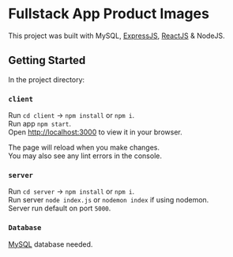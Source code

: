 # Fullstack App Product Images

This project was built with MySQL, [ExpressJS](https://github.com/expressjs/express), [ReactJS](https://github.com/facebook/create-react-app) & NodeJS.

## Getting Started

In the project directory:

### `client`

Run `cd client` -> `npm install` or `npm i`.\
Run app `npm start`.\
Open [http://localhost:3000](http://localhost:3000) to view it in your browser.

The page will reload when you make changes.\
You may also see any lint errors in the console.

### `server`

Run `cd server` -> `npm install` or `npm i`.\
Run server `node index.js` or `nodemon index` if using nodemon.\
Server run default on port `5000`.

### `Database`

[MySQL](https://www.mysql.com/) database needed.
